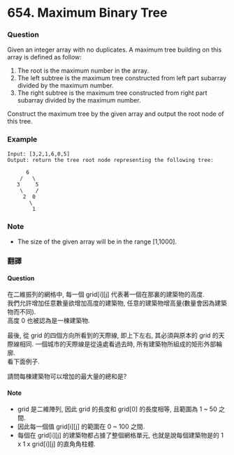 # 654. Maximum Binary Tree

### Question 
Given an integer array with no duplicates. A maximum tree building on this array is defined as follow:  
  
 1. The root is the maximum number in the array.
 2. The left subtree is the maximum tree constructed from left part subarray divided by the maximum number.
 3. The right subtree is the maximum tree constructed from right part subarray divided by the maximum number.    

Construct the maximum tree by the given array and output the root node of this tree.

### Example
```
Input: [3,2,1,6,0,5]
Output: return the tree root node representing the following tree:

      6
    /   \
   3     5
    \    / 
     2  0   
       \
        1
```
### Note
 - The size of the given array will be in the range [1,1000].

  
### 翻譯
#### Question
在二維振列的網格中, 每一個 grid[i][j] 代表著一個在那裏的建築物的高度.  
我們允許增加任意數量欲增加高度的建築物, 任意的建築物增高量(數量會因為建築物而不同).  
高度 0 也被認為是一棟建築物.  

最後, 從 grid 的四個方向所看到的天際線, 即上下左右, 其必須與原本的 grid 的天際線相同.
一個城市的天際線是從遠處看過去時, 所有建築物所組成的矩形外部輪廓.  
看下面例子.  
  
請問每棟建築物可以增加的最大量的總和是?


#### Note 
 - grid 是二維陣列, 因此 grid 的長度和 grid[0] 的長度相等, 且範圍為 1 ~ 50 之間.  
 - 因此每一個值 grid[i][j] 的範圍在 0 ~ 100 之間.  
 - 每個在 grid[i][j] 的建築物都占據了整個網格單元, 也就是說每個建築物是的 1 x 1 x grid[i][j] 的直角角柱體.  